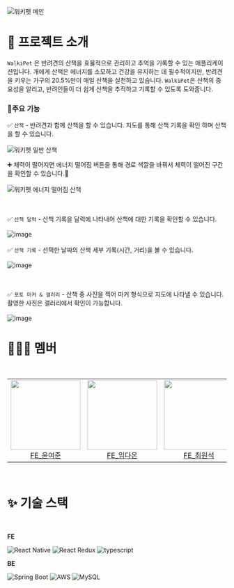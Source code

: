 
![워키펫 메인](https://github.com/user-attachments/assets/9d1ec1e1-5047-41b2-ba42-4289bc151d18)
# 📖 프로젝트 소개
`WalkiPet` 은 반려견의 산책을 효율적으로 관리하고 추억을 기록할 수 있는 애플리케이션입니다. 개에게 산책은 에너지를 소모하고 건강을 유지하는 데 필수적이지만, 반려견을 키우는 가구의 20.5%만이 매일 산책을 실천하고 있습니다. `WalkiPet`은 산책의 중요성을 알리고, 반려인들이 더 쉽게 산책을 추적하고 기록할 수 있도록 도와줍니다.

### 📝주요 기능
✅ `산책` - 반려견과 함께 산책을 할 수 있습니다. 지도를 통해 산책 기록을 확인 하며 산책을 할 수 있습니다.
<br><br>
![워키펫 일반 산책](https://github.com/user-attachments/assets/96baf630-fb60-42a8-8bd0-fc14783581e0)

➕ 체력이 떨어지면 에너지 떨어짐 버튼을 통해 경로 색깔을 바꿔서 체력이 떨어진 구간을 확인할 수 있습니다.🤤
<br><br>
![워키펫 에너지 떨어짐 산책](https://github.com/user-attachments/assets/ee62799e-eb83-4716-a223-ced17b5f104b)

<br><br>
✅ `산책 달력` - 산책 기록을 달력에 나타내어 산책에 대한 기록을 확인할 수 있습니다.
<br><br>
![image](https://github.com/user-attachments/assets/138a9bd0-4f13-433f-9a90-f0947bc2d96c)
<br><br>
✅ `산책 기록` - 선택한 날짜의 산책 세부 기록(시간, 거리)을 볼 수 있습니다.
<br><br>
![image](https://github.com/user-attachments/assets/35fb3103-1444-4ca5-9891-a9b002bca041)

<br><br>
✅ `포토 마커 & 갤러리` - 산책 중 사진을 찍어 마커 형식으로 지도에 나타낼 수 있습니다. 촬영한 사진은 갤러리에서 확인이 가능합니다.
<br><br>
![image](https://github.com/user-attachments/assets/9be7a34f-89aa-4792-b090-86879c9e62b5)

# 🧑‍🤝‍🧑 멤버
<br/>

<table>
  <tr>
    <td height="160px" align="center"><a href="https://github.com/Yeojun-Y"><img src="https://avatars.githubusercontent.com/u/105261774?v=4" width="160px"/><br/>FE_윤여준</a></td> 
    <td height="160px" align="center"><a href="https://github.com/accguy"><img src="https://avatars.githubusercontent.com/u/104961021?v=4" width="160px"/><br/>FE_임다온</a></td> 
    <td height="160px" align="center"><a href="https://github.com/choiwonseokgit"><img src="https://avatars.githubusercontent.com/u/107683008?v=4" width="160px"/><br/>FE_최원석</a></td>
    <td height="160px" align="center"><a href="https://github.com/wellbeing-dough"><img src="https://avatars.githubusercontent.com/u/102784323?v=4" width="160px"/><br/>BE_김동우</a></td>
    <td height="160px" align="center"><a href="https://github.com/alsduq1117"><img src="https://avatars.githubusercontent.com/u/80972298?v=4" width="160px"/><br/>BE_김민엽</a></td> 
  </tr>
</table>
<br/>


# ✨ 기술 스택

</br>

<b>FE</b>
<p align='left'>
  <img src="https://img.shields.io/badge/react_native-61DAFB?style=for-the-badge&logo=react&logoColor=ffffff" alt="React Native">
  <img src="https://img.shields.io/badge/react_redux-764ABC?style=for-the-badge&logo=redux&logoColor=ffffff" alt="React Redux">
  <img src="https://img.shields.io/badge/typescript-3178C6?style=for-the-badge&logo=typescript&logoColor=ffffff" alt='typescript'>
</p>

<b>BE</b>
<p align='left'>
  <img src="https://img.shields.io/badge/springboot-6DB33F?style=for-the-badge&logo=springboot&logoColor=ffffff" alt="Spring Boot">
  <img src="https://img.shields.io/badge/aws-232F3E?style=for-the-badge&logo=amazonaws&logoColor=ffffff" alt="AWS">
  <img src="https://img.shields.io/badge/mysql-4479A1?style=for-the-badge&logo=mysql&logoColor=ffffff" alt="MySQL">
</p>

